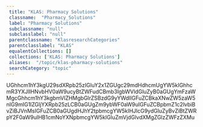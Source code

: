 ```yaml
--- 
 title: "KLAS: Pharmacy Solutions" 
 classname:  "Pharmacy_Solutions" 
 label: "Pharmacy Solutions" 
 subclassname: "null" 
 subclasslabel: "null" 
 parentclassname: "KlasresearchCategories" 
 parentclasslabel: "KLAS" 
 equalentCollections: [] 
 collections: ['KLAS: Pharmacy Solutions']
 aliases:  "/topic/klas-pharmacy-solutions"  
 searchCategory: "topic" 
---
```

UGhhcm1hY3kgU29sdXRpb25zIGluY2x1ZGUgc29mdHdhcmUgYW5kIGhhcmR3YXJlIHNvbHV0aW9ucyBtZWFudCBmb3IgbWVldGluZyB0aGUgYmFzaWMgcGhhcm1hY3kgbmVlZHMgbGlrZSBzdG9yYWdlIGFuZCBkaXNwZW5zaW5nIG9mIG1lZGljYXRpb25zLCB0aGUgZm9ybWF0aW9uIGFuZCBpbmZ1c2lvbiBvZiBJVnMsIGFuZCB0aGUgdHJhY2tpbmcgYW5kIHJlcG9ydGluZyBvZiBtZWRpY2F0aW9uIHB1cmNoYXNpbmcgYW5kIGluZmVjdGlvdXMgZGlzZWFzZXMu
